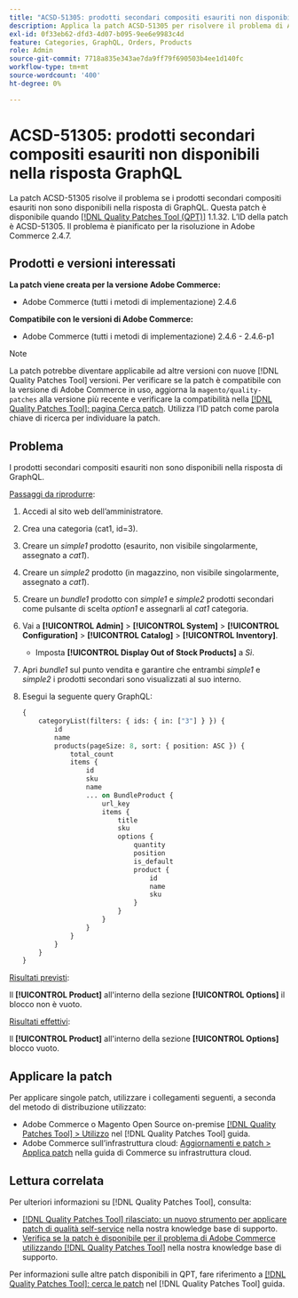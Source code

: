 ```yaml
---
title: "ACSD-51305: prodotti secondari compositi esauriti non disponibili nella risposta GraphQL"
description: Applica la patch ACSD-51305 per risolvere il problema di Adobe Commerce per cui i prodotti secondari compositi esauriti non sono disponibili nella risposta di GraphQL.
exl-id: 0f33eb62-dfd3-4d07-b095-9ee6e9983c4d
feature: Categories, GraphQL, Orders, Products
role: Admin
source-git-commit: 7718a835e343ae7da9ff79f690503b4ee1d140fc
workflow-type: tm+mt
source-wordcount: '400'
ht-degree: 0%

---
```


# ACSD-51305: prodotti secondari compositi esauriti non disponibili nella risposta GraphQL

La patch ACSD-51305 risolve il problema se i prodotti secondari compositi esauriti non sono disponibili nella risposta di GraphQL. Questa patch è disponibile quando [[!DNL Quality Patches Tool (QPT)]](/help/announcements/adobe-commerce-announcements/magento-quality-patches-released-new-tool-to-self-serve-quality-patches.md) 1.1.32. L’ID della patch è ACSD-51305. Il problema è pianificato per la risoluzione in Adobe Commerce 2.4.7.

## Prodotti e versioni interessati

**La patch viene creata per la versione Adobe Commerce:**

* Adobe Commerce (tutti i metodi di implementazione) 2.4.6

**Compatibile con le versioni di Adobe Commerce:**

* Adobe Commerce (tutti i metodi di implementazione) 2.4.6 - 2.4.6-p1

>[!NOTE]
>
>La patch potrebbe diventare applicabile ad altre versioni con nuove [!DNL Quality Patches Tool] versioni. Per verificare se la patch è compatibile con la versione di Adobe Commerce in uso, aggiorna la `magento/quality-patches` alla versione più recente e verificare la compatibilità nella [[!DNL Quality Patches Tool]: pagina Cerca patch](https://experienceleague.adobe.com/tools/commerce-quality-patches/index.html). Utilizza l’ID patch come parola chiave di ricerca per individuare la patch.

## Problema

I prodotti secondari compositi esauriti non sono disponibili nella risposta di GraphQL.

<u>Passaggi da riprodurre</u>:

1. Accedi al sito web dell’amministratore.
1. Crea una categoria (cat1, id=3).
1. Creare un *simple1* prodotto (esaurito, non visibile singolarmente, assegnato a *cat1*).
1. Creare un *simple2* prodotto (in magazzino, non visibile singolarmente, assegnato a *cat1*).
1. Creare un *bundle1* prodotto con *simple1* e *simple2* prodotti secondari come pulsante di scelta *option1* e assegnarli al *cat1* categoria.
1. Vai a **[!UICONTROL Admin]** > **[!UICONTROL System]** > **[!UICONTROL Configuration]** > **[!UICONTROL Catalog]** > **[!UICONTROL Inventory]**.

   * Imposta **[!UICONTROL Display Out of Stock Products]** a *Sì*.

1. Apri *bundle1* sul punto vendita e garantire che entrambi *simple1* e *simple2* i prodotti secondari sono visualizzati al suo interno.
1. Esegui la seguente query GraphQL:

   ```GraphQL
   {
       categoryList(filters: { ids: { in: ["3"] } }) {
           id
           name
           products(pageSize: 8, sort: { position: ASC }) {
               total_count
               items {
                   id
                   sku
                   name
                   ... on BundleProduct {
                       url_key
                       items {
                           title
                           sku
                           options {
                               quantity
                               position
                               is_default
                               product {
                                   id
                                   name
                                   sku
                               }
                           }
                       }
                   }
               }
           }
       }
   }
   ```

<u>Risultati previsti</u>:

Il **[!UICONTROL Product]** all&#39;interno della sezione **[!UICONTROL Options]** il blocco non è vuoto.

<u>Risultati effettivi</u>:

Il **[!UICONTROL Product]** all&#39;interno della sezione **[!UICONTROL Options]** blocco vuoto.

## Applicare la patch

Per applicare singole patch, utilizzare i collegamenti seguenti, a seconda del metodo di distribuzione utilizzato:

* Adobe Commerce o Magento Open Source on-premise [[!DNL Quality Patches Tool] > Utilizzo](https://experienceleague.adobe.com/docs/commerce-operations/tools/quality-patches-tool/usage.html) nel [!DNL Quality Patches Tool] guida.
* Adobe Commerce sull’infrastruttura cloud: [Aggiornamenti e patch > Applica patch](https://experienceleague.adobe.com/docs/commerce-cloud-service/user-guide/develop/upgrade/apply-patches.html) nella guida di Commerce su infrastruttura cloud.

## Lettura correlata

Per ulteriori informazioni su [!DNL Quality Patches Tool], consulta:

* [[!DNL Quality Patches Tool] rilasciato: un nuovo strumento per applicare patch di qualità self-service](/help/announcements/adobe-commerce-announcements/magento-quality-patches-released-new-tool-to-self-serve-quality-patches.md) nella nostra knowledge base di supporto.
* [Verifica se la patch è disponibile per il problema di Adobe Commerce utilizzando [!DNL Quality Patches Tool]](/help/support-tools/patches-available-in-qpt-tool/check-patch-for-magento-issue-with-magento-quality-patches.md) nella nostra knowledge base di supporto.

Per informazioni sulle altre patch disponibili in QPT, fare riferimento a [[!DNL Quality Patches Tool]: cerca le patch](https://experienceleague.adobe.com/tools/commerce-quality-patches/index.html) nel [!DNL Quality Patches Tool] guida.
